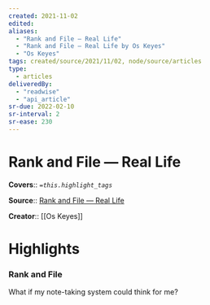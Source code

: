 ```yaml
---
created: 2021-11-02
edited: 
aliases:
  - "Rank and File — Real Life"
  - "Rank and File — Real Life by Os Keyes"
  - "Os Keyes"
tags: created/source/2021/11/02, node/source/articles
type:
  - articles
deliveredBy:
  - "readwise"
  - "api_article"
sr-due: 2022-02-10
sr-interval: 2
sr-ease: 230
---
```

# Rank and File — Real Life

**Covers**:: 
*`=this.highlight_tags`*

**Source**:: [Rank and File — Real Life](https://reallifemag.com/rank-and-file)

**Creator**:: [[Os Keyes]]

# Highlights
### Rank and File

What if my note-taking system could think for me?
